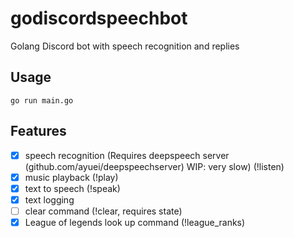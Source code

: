 # godiscordspeechbot
Golang Discord bot with speech recognition and replies

## Usage 
```
go run main.go
```

## Features
 - [x] speech recognition (Requires deepspeech server (github.com/ayuei/deepspeechserver) WIP: very slow) (!listen)
 - [x] music playback (!play)
 - [x] text to speech (!speak)
 - [x] text logging 
 - [ ] clear command (!clear, requires state)
 - [x] League of legends look up command (!league_ranks)
